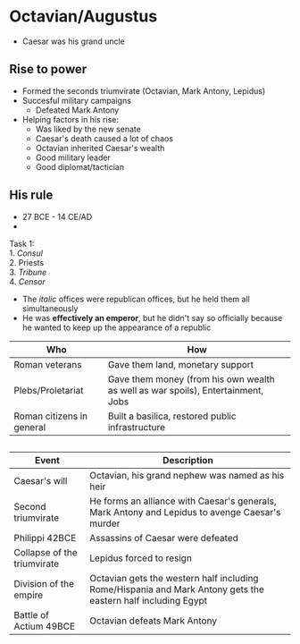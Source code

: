 # Octavian/Augustus
- Caesar was his grand uncle

## Rise to power
- Formed the seconds triumvirate (Octavian, Mark Antony, Lepidus)
- Succesful military campaigns
  - Defeated Mark Antony
- Helping factors in his rise:
  - Was liked by the new senate
  - Caesar's death caused a lot of chaos
  - Octavian inherited Caesar's wealth
  - Good military leader
  - Good diplomat/tactician

## His rule
- 27 BCE - 14 CE/AD
- 

Task 1:\
    1. _Consul_\
    2. Priests\
    3. _Tribune_\
    4. _Censor_
- The _italic_ offices were republican offices, but he held them all simultaneously
- He was **effectively an emperor**, but he didn't say so officially because he wanted to keep up the appearance of a republic
  
|Who|How|
|-----|-----|
|Roman veterans|Gave them land, monetary support|
|Plebs/Proletariat|Gave them money (from his own wealth as well as war spoils), Entertainment, Jobs|
|Roman citizens in general|Built a basilica, restored public infrastructure|
##
|Event|Description|
|-----|-----|
|Caesar's will|Octavian, his grand nephew was named as his heir|
|Second triumvirate|He forms an alliance with Caesar's generals, Mark Antony and Lepidus to avenge Caesar's murder|
|Philippi 42BCE|Assassins of Caesar were defeated|
|Collapse of the triumvirate|Lepidus forced to resign|
|Division of the empire|Octavian gets the western half including Rome/Hispania and Mark Antony gets the eastern half including Egypt|
|Battle of Actium 49BCE|Octavian defeats Mark Antony|

